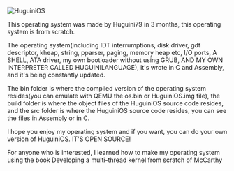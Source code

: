 ![HuguiniOS](https://github.com/user-attachments/assets/8626dd3d-c1d2-4648-8adf-29595efa4268)

This operating system was made by Huguini79 in 3 months, this operating system is from scratch.

The operating system(including IDT interrumptions, disk driver, gdt descriptor, kheap, string, pparser, paging, memory heap etc, I/O ports, A SHELL, ATA driver, my own bootloader without using GRUB, AND MY OWN INTERPRETER CALLED HUGUINILANGUAGE), it's wrote in C and Assembly, and it's being constantly updated.

The bin folder is where the compiled version of the operating system resides(you can emulate with QEMU the os.bin or HuguiniOS.img file), the build folder is where the object files of the HuguiniOS source code resides, and the src folder is where the HuguiniOS source code resides, you can see the files in Assembly or in C.

I hope you enjoy my operating system and if you want, you can do your own version of HuguiniOS. IT'S OPEN SOURCE!

For anyone who is interested, I learned how to make my operating system using the book Developing a multi-thread kernel from scratch of McCarthy
